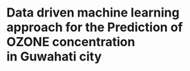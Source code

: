﻿# Data driven machine learning approach for the Prediction of OZONE concentration in Guwahati city


